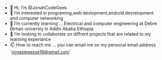 - 👋 Hi, I’m @JonahCodeGeek
- 👀 I’m interested in  programing,web devlopment,android devrelopment and computer networking
- 🌱 I’m currently learning ... Electrical and computer engineering at Debre Birhan universty in Addis Ababa Ethiopia
- 💞️ I’m looking to collaborate on diffrent projects that are related to my learning experiance
- 📫 How to reach me ... you can email me on my personal email address 'yonaslegesse19@gmail.com'

<!---
JonahCodeGeek/JonahCodeGeek is a ✨ special ✨ repository because its `README.md` (this file) appears on your GitHub profile.
You can click the Preview link to take a look at your changes.
--->
